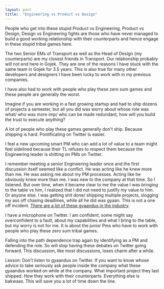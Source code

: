 ```yaml
---
layout: post
title:  "Engineering vs Product vs Design"
---
```


People who get into these stupid Product vs Engineering, Product vs Design, Design vs Engineering fights are those who have never managed to build a good working relationship with their counterparts and hence engage in these stupid tribal games here.

The two Senior EMs of Transport as well as the Head of Design (my counterparts) are my closest friends in Transport. Our relationship probably will not end here in Gojek. They are one of the reasons I have stuck with the same team in Gojek for 3.5 years. This is also true for many other developers and designers I have been lucky to work with in my previous companies.

I have also had to work with people who play these zero sum games and these people are generally the worst.

Imagine if you are working in a fast growing startup and had to ship dozens of projects a semester, but all you did was worry about whose role was what/ who was more imp/ who can be made redundant, how will you build the trust to execute anything?

A lot of people who play these games generally don't ship. Because shipping is hard. Pontificating on Twitter is easier.

I feel a new upcoming smart PM who can add a lot of value to a team might feel sidelined because their TL refuses to respect them because the Engineering leader is shitting on PMs on Twitter.

I remember meeting a senior Engineering leader once and the first discussion itself seemed like a conflict. He was acting like he knew more than me. He was asking me about my PM processes. Acting like he obviously knew more than me. I was new to the company at that time. So I listened. But over time, when it became clear to me the value I was bringing to the table vs him, I realized that I did not need to justify my value to him. Or anyone else. I was getting shit done/ shipping multiple projects, slogging my ass off chasing deadlines, while all he did was gyaan. This is not a one off incident. [There are a lot of these gyaandus in the industry](https://manassaloi.com/2021/09/24/things-no-one-tell-you.html#:~:text=Most%20people%20on%20Twitter%20are%20grifters%20who%20have%20not%20done%20any%20real%20work%20for%20years.).

I have a microphone on Twitter. I am confident, some might say overconfident to a fault, about my capabilities and what I bring to the table, but my worry is not for me. It is about the junior Pms who have to work with people who play these zero sum tribal games.

Falling into the path dependence trap again by identifying as a PM and defending the role. So will stop having these debates on Twitter going forward. This discussion, like most discussions, loses charm after a while.

Lesson: Don't listen to gyaandus on Twitter. If you want to know whose advice to take seriously ask people inside the company what these gyaandus worked on while at the company. What important project they last shipped. How they work with their counterparts. Everything else is bakwaas. This will save you a lot of time down the line.
